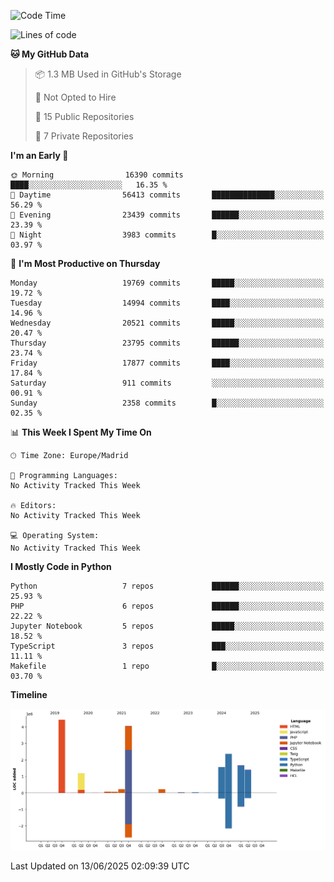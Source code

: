 <!--START_SECTION:waka-->
![Code Time](http://img.shields.io/badge/Code%20Time-839%20hrs%2038%20mins-blue)

![Lines of code](https://img.shields.io/badge/From%20Hello%20World%20I%27ve%20Written-17.3%20million%20lines%20of%20code-blue)

**🐱 My GitHub Data** 

> 📦 1.3 MB Used in GitHub's Storage 
 > 
> 🚫 Not Opted to Hire
 > 
> 📜 15 Public Repositories 
 > 
> 🔑 7 Private Repositories 
 > 
**I'm an Early 🐤** 

```text
🌞 Morning                16390 commits       ████░░░░░░░░░░░░░░░░░░░░░   16.35 % 
🌆 Daytime                56413 commits       ██████████████░░░░░░░░░░░   56.29 % 
🌃 Evening                23439 commits       ██████░░░░░░░░░░░░░░░░░░░   23.39 % 
🌙 Night                  3983 commits        █░░░░░░░░░░░░░░░░░░░░░░░░   03.97 % 
```
📅 **I'm Most Productive on Thursday** 

```text
Monday                   19769 commits       █████░░░░░░░░░░░░░░░░░░░░   19.72 % 
Tuesday                  14994 commits       ████░░░░░░░░░░░░░░░░░░░░░   14.96 % 
Wednesday                20521 commits       █████░░░░░░░░░░░░░░░░░░░░   20.47 % 
Thursday                 23795 commits       ██████░░░░░░░░░░░░░░░░░░░   23.74 % 
Friday                   17877 commits       ████░░░░░░░░░░░░░░░░░░░░░   17.84 % 
Saturday                 911 commits         ░░░░░░░░░░░░░░░░░░░░░░░░░   00.91 % 
Sunday                   2358 commits        █░░░░░░░░░░░░░░░░░░░░░░░░   02.35 % 
```


📊 **This Week I Spent My Time On** 

```text
🕑︎ Time Zone: Europe/Madrid

💬 Programming Languages: 
No Activity Tracked This Week

🔥 Editors: 
No Activity Tracked This Week

💻 Operating System: 
No Activity Tracked This Week
```

**I Mostly Code in Python** 

```text
Python                   7 repos             ██████░░░░░░░░░░░░░░░░░░░   25.93 % 
PHP                      6 repos             ██████░░░░░░░░░░░░░░░░░░░   22.22 % 
Jupyter Notebook         5 repos             █████░░░░░░░░░░░░░░░░░░░░   18.52 % 
TypeScript               3 repos             ███░░░░░░░░░░░░░░░░░░░░░░   11.11 % 
Makefile                 1 repo              █░░░░░░░░░░░░░░░░░░░░░░░░   03.70 % 
```



**Timeline**

![Lines of Code chart](https://raw.githubusercontent.com/danisoronellas/danisoronellas/main/assets/bar_graph.png)


 Last Updated on 13/06/2025 02:09:39 UTC
<!--END_SECTION:waka-->
